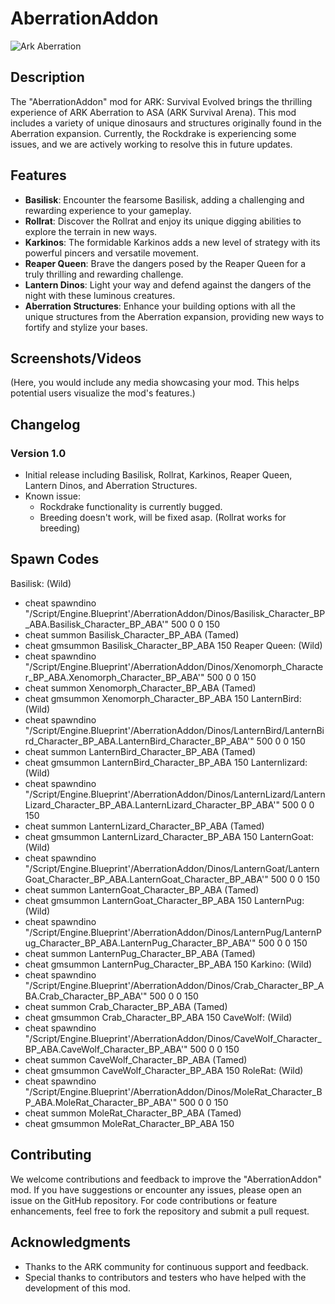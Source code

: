 # AberrationAddon
![Ark Aberration](https://github.com/Therideru/ARK-Aberrationaddon/assets/6213026/c1891d0e-6fda-4d69-80ef-c38d9e14a4ce)
## Description
The "AberrationAddon" mod for ARK: Survival Evolved brings the thrilling experience of ARK Aberration to ASA (ARK Survival Arena). This mod includes a variety of unique dinosaurs and structures originally found in the Aberration expansion. Currently, the Rockdrake is experiencing some issues, and we are actively working to resolve this in future updates.

## Features

- **Basilisk**: Encounter the fearsome Basilisk, adding a challenging and rewarding experience to your gameplay.
- **Rollrat**: Discover the Rollrat and enjoy its unique digging abilities to explore the terrain in new ways.
- **Karkinos**: The formidable Karkinos adds a new level of strategy with its powerful pincers and versatile movement.
- **Reaper Queen**: Brave the dangers posed by the Reaper Queen for a truly thrilling and rewarding challenge.
- **Lantern Dinos**: Light your way and defend against the dangers of the night with these luminous creatures.
- **Aberration Structures**: Enhance your building options with all the unique structures from the Aberration expansion, providing new ways to fortify and stylize your bases.

## Screenshots/Videos
(Here, you would include any media showcasing your mod. This helps potential users visualize the mod's features.)

## Changelog
### Version 1.0
- Initial release including Basilisk, Rollrat, Karkinos, Reaper Queen, Lantern Dinos, and Aberration Structures.
- Known issue:
    - Rockdrake functionality is currently bugged.
    - Breeding doesn't work, will be fixed asap. (Rollrat works for breeding)

## Spawn Codes
Basilisk: 
  (Wild)
- cheat spawndino "/Script/Engine.Blueprint'/AberrationAddon/Dinos/Basilisk_Character_BP_ABA.Basilisk_Character_BP_ABA'" 500 0 0 150
- cheat summon Basilisk_Character_BP_ABA
  (Tamed)
- cheat gmsummon Basilisk_Character_BP_ABA 150
Reaper Queen:
  (Wild)
- cheat spawndino "/Script/Engine.Blueprint'/AberrationAddon/Dinos/Xenomorph_Character_BP_ABA.Xenomorph_Character_BP_ABA'" 500 0 0 150
- cheat summon Xenomorph_Character_BP_ABA
  (Tamed)
- cheat gmsummon Xenomorph_Character_BP_ABA 150
LanternBird:
  (Wild)
- cheat spawndino "/Script/Engine.Blueprint'/AberrationAddon/Dinos/LanternBird/LanternBird_Character_BP_ABA.LanternBird_Character_BP_ABA'" 500 0 0 150
- cheat summon LanternBird_Character_BP_ABA
  (Tamed)
- cheat gmsummon LanternBird_Character_BP_ABA 150
Lanternlizard:
  (Wild)
- cheat spawndino "/Script/Engine.Blueprint'/AberrationAddon/Dinos/LanternLizard/LanternLizard_Character_BP_ABA.LanternLizard_Character_BP_ABA'" 500 0 0 150
- cheat summon LanternLizard_Character_BP_ABA
  (Tamed)
- cheat gmsummon LanternLizard_Character_BP_ABA 150
LanternGoat:
  (Wild)
- cheat spawndino "/Script/Engine.Blueprint'/AberrationAddon/Dinos/LanternGoat/LanternGoat_Character_BP_ABA.LanternGoat_Character_BP_ABA'" 500 0 0 150
- cheat summon LanternGoat_Character_BP_ABA
  (Tamed)
- cheat gmsummon LanternGoat_Character_BP_ABA 150
LanternPug:
  (Wild)
- cheat spawndino "/Script/Engine.Blueprint'/AberrationAddon/Dinos/LanternPug/LanternPug_Character_BP_ABA.LanternPug_Character_BP_ABA'" 500 0 0 150
- cheat summon LanternPug_Character_BP_ABA
  (Tamed)
- cheat gmsummon LanternPug_Character_BP_ABA 150
Karkino:
  (Wild)
- cheat spawndino "/Script/Engine.Blueprint'/AberrationAddon/Dinos/Crab_Character_BP_ABA.Crab_Character_BP_ABA'" 500 0 0 150
- cheat summon Crab_Character_BP_ABA
  (Tamed)
- cheat gmsummon Crab_Character_BP_ABA 150
CaveWolf:
  (Wild)
- cheat spawndino "/Script/Engine.Blueprint'/AberrationAddon/Dinos/CaveWolf_Character_BP_ABA.CaveWolf_Character_BP_ABA'" 500 0 0 150
- cheat summon CaveWolf_Character_BP_ABA
  (Tamed)
- cheat gmsummon CaveWolf_Character_BP_ABA 150
RoleRat:
  (Wild)
- cheat spawndino "/Script/Engine.Blueprint'/AberrationAddon/Dinos/MoleRat_Character_BP_ABA.MoleRat_Character_BP_ABA'" 500 0 0 150
- cheat summon MoleRat_Character_BP_ABA
  (Tamed)
- cheat gmsummon MoleRat_Character_BP_ABA 150 

## Contributing
We welcome contributions and feedback to improve the "AberrationAddon" mod. If you have suggestions or encounter any issues, please open an issue on the GitHub repository. For code contributions or feature enhancements, feel free to fork the repository and submit a pull request.

## Acknowledgments
- Thanks to the ARK community for continuous support and feedback.
- Special thanks to contributors and testers who have helped with the development of this mod.

